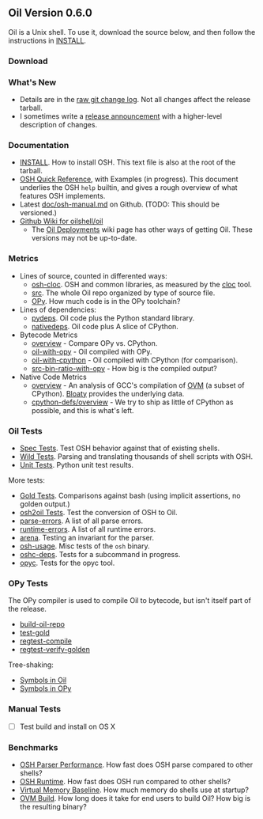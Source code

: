 <!-- NOTE: This file is at /release/$VERSION/index.html -->

Oil Version 0.6.0
-----------------

<span class="date">
<!-- REPLACE_WITH_DATE -->
</span>

Oil is a Unix shell.  To use it, download the source below, and then follow the
instructions in [INSTALL][].

[INSTALL]: doc/INSTALL.html

### Download

<!-- REPLACE_WITH_DOWNLOAD_LINKS -->

### What's New

- Details are in the [raw git change log](changelog.html).  Not all changes
  affect the release tarball.
- I sometimes write a [release announcement](announcement.html) with a
  higher-level description of changes.

### Documentation

- [INSTALL][].  How to install OSH.  This text file is also at the root of the
  tarball.
- [OSH Quick Reference](doc/osh-quick-ref.html), with Examples (in progress).
  This document underlies the OSH `help` builtin, and gives a rough overview of
  what features OSH implements.
- Latest
  [doc/osh-manual.md](https://github.com/oilshell/oil/blob/master/doc/osh-manual.md)
  on Github.  (TODO: This should be versioned.)
- [Github Wiki for oilshell/oil](https://github.com/oilshell/oil/wiki)
  - The [Oil Deployments](https://github.com/oilshell/oil/wiki/Oil-Deployments)
    wiki page has other ways of getting Oil.  These versions may not be
    up-to-date.

### Metrics

- Lines of source, counted in differented ways:
  - [osh-cloc](metrics.wwz/line-counts/osh-cloc.txt).  OSH and common
    libraries, as measured by the [cloc][] tool.
  - [src](metrics.wwz/line-counts/src.txt).  The whole Oil repo organized by
    type of source file.
  - [OPy](metrics.wwz/line-counts/opy.txt).  How much code is in the OPy
    toolchain?
- Lines of dependencies:
  - [pydeps](metrics.wwz/line-counts/pydeps.txt).  Oil code plus the Python
    standard library.
  - [nativedeps](metrics.wwz/line-counts/nativedeps.txt).  Oil code plus A
    slice of CPython.
- Bytecode Metrics
  - [overview](metrics.wwz/bytecode/overview.txt) - Compare OPy vs. CPython.
  - [oil-with-opy](metrics.wwz/bytecode/oil-with-opy.txt) - Oil compiled with
    OPy.
  - [oil-with-cpython](metrics.wwz/bytecode/oil-with-cpython.txt) - Oil
    compiled with CPython (for comparison).
  - [src-bin-ratio-with-opy](metrics.wwz/bytecode/src-bin-ratio-with-opy.txt) -
    How big is the compiled output?
- Native Code Metrics
  - [overview](metrics.wwz/native-code/overview.txt) - An analysis of GCC's
    compilation of [OVM][] (a subset of CPython).  [Bloaty][] provides the
    underlying data.
  - [cpython-defs/overview](metrics.wwz/cpython-defs/overview.txt) - We try to
    ship as little of CPython as possible, and this is what's left.

[cloc]: https://github.com/AlDanial/cloc
[Bloaty]: https://github.com/google/bloaty
[OVM]: //www.oilshell.org/cross-ref.html?tag=OVM#OVM


### Oil Tests

- [Spec Tests](test/spec.wwz/).  Test OSH behavior against that of existing
  shells.
- [Wild Tests](test/wild.wwz/).  Parsing and translating thousands of shell
  scripts with OSH.
- [Unit Tests](test/unit.wwz/).  Python unit test results.

More tests:

- [Gold Tests](test/other.wwz/gold.txt).  Comparisons against bash (using
  implicit assertions, no golden output.)
- [osh2oil Tests](test/other.wwz/osh2oil.txt).  Test the conversion of OSH to
  Oil.
- [parse-errors](test/other.wwz/parse-errors.txt).  A list of all parse errors.
- [runtime-errors](test/other.wwz/runtime-errors.txt).  A list of all runtime
  errors.
- [arena](test/other.wwz/arena.txt).  Testing an invariant for the parser.
- [osh-usage](test/other.wwz/osh-usage.txt).  Misc tests of the `osh` binary.
- [oshc-deps](test/other.wwz/oshc-deps.txt).  Tests for a subcommand in
  progress.
- [opyc](test/other.wwz/opyc.txt).  Tests for the opyc tool.

### OPy Tests

The OPy compiler is used to compile Oil to bytecode, but isn't itself part of
the release.

- [build-oil-repo](test/opy.wwz/build-oil-repo.txt)
- [test-gold](test/opy.wwz/test-gold.txt)
- [regtest-compile](test/opy.wwz/regtest-compile.txt)
- [regtest-verify-golden](test/opy.wwz/regtest-verify-golden.txt)

Tree-shaking:

- [Symbols in Oil](test/opy.wwz/oil-symbols.txt)
- [Symbols in OPy](test/opy.wwz/opy-symbols.txt)

### Manual Tests

- [ ] Test build and install on OS X

### Benchmarks

- [OSH Parser Performance](benchmarks.wwz/osh-parser/).  How fast does OSH
  parse compared to other shells?
- [OSH Runtime](benchmarks.wwz/osh-runtime/).  How fast does OSH
  run compared to other shells?
- [Virtual Memory Baseline](benchmarks.wwz/vm-baseline/).  How much memory do
  shells use at startup?
- [OVM Build](benchmarks.wwz/ovm-build/).  How long does it take for end users
  to build Oil?  How big is the resulting binary?

<!-- - [OHeap](benchmarks.wwz/oheap/).  Metrics for a possible AST encoding format. -->

<!-- TODO: 
/src/                       annotated/cross-referenced source code
coverage/                  code coverage in Python and C
-->
